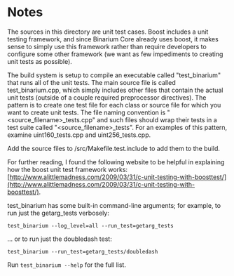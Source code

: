 # Notes
The sources in this directory are unit test cases.  Boost includes a
unit testing framework, and since Binarium Core already uses boost, it makes
sense to simply use this framework rather than require developers to
configure some other framework (we want as few impediments to creating
unit tests as possible).

The build system is setup to compile an executable called "test_binarium"
that runs all of the unit tests.  The main source file is called
test_binarium.cpp, which simply includes other files that contain the
actual unit tests (outside of a couple required preprocessor
directives).  The pattern is to create one test file for each class or
source file for which you want to create unit tests.  The file naming
convention is "<source_filename>_tests.cpp" and such files should wrap
their tests in a test suite called "<source_filename>_tests".  For an
examples of this pattern, examine uint160_tests.cpp and
uint256_tests.cpp.

Add the source files to /src/Makefile.test.include to add them to the build.

For further reading, I found the following website to be helpful in
explaining how the boost unit test framework works:
[http://www.alittlemadness.com/2009/03/31/c-unit-testing-with-boosttest/](http://www.alittlemadness.com/2009/03/31/c-unit-testing-with-boosttest/).

test_binarium has some built-in command-line arguments; for
example, to run just the getarg_tests verbosely:

    test_binarium --log_level=all --run_test=getarg_tests

... or to run just the doubledash test:

    test_binarium --run_test=getarg_tests/doubledash

Run `test_binarium --help` for the full list.

